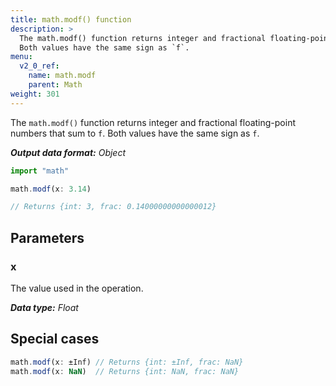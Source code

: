 ```yaml
---
title: math.modf() function
description: >
  The math.modf() function returns integer and fractional floating-point numbers that sum to `f`.
  Both values have the same sign as `f`.
menu:
  v2_0_ref:
    name: math.modf
    parent: Math
weight: 301
---
```


The `math.modf()` function returns integer and fractional floating-point numbers that sum to `f`.
Both values have the same sign as `f`.

_**Output data format:** Object_

```js
import "math"

math.modf(x: 3.14)

// Returns {int: 3, frac: 0.14000000000000012}
```

## Parameters

### x
The value used in the operation.

_**Data type:** Float_

## Special cases
```js
math.modf(x: ±Inf) // Returns {int: ±Inf, frac: NaN}
math.modf(x: NaN)  // Returns {int: NaN, frac: NaN}
```
